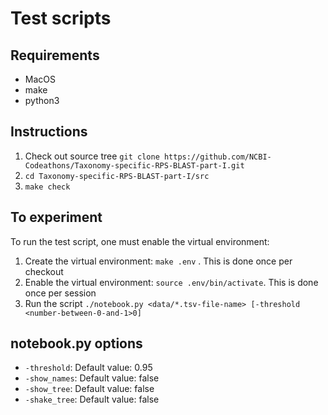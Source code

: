 # Test scripts


## Requirements
* MacOS
* make
* python3

## Instructions
1. Check out source tree
   `git clone https://github.com/NCBI-Codeathons/Taxonomy-specific-RPS-BLAST-part-I.git`
2. `cd Taxonomy-specific-RPS-BLAST-part-I/src`
3. `make check`


## To experiment

To run the test script, one must enable the virtual environment:

1. Create the virtual environment: `make .env` . This is done once per
   checkout
2. Enable the virtual environment: `source .env/bin/activate`. This is done
   once per session
3. Run the script 
   `./notebook.py <data/*.tsv-file-name> [-threshold <number-between-0-and-1>0]`


## notebook.py options

* `-threshold`: 
    Default value: 0.95
* `-show_names`: 
    Default value: false
* `-show_tree`:
    Default value: false
* `-shake_tree`:
    Default value: false

  

